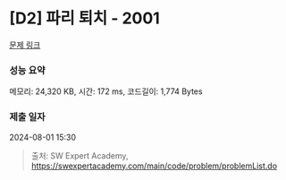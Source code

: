 # [D2] 파리 퇴치 - 2001 

[문제 링크](https://swexpertacademy.com/main/code/problem/problemDetail.do?contestProbId=AV5PzOCKAigDFAUq) 

### 성능 요약

메모리: 24,320 KB, 시간: 172 ms, 코드길이: 1,774 Bytes

### 제출 일자

2024-08-01 15:30



> 출처: SW Expert Academy, https://swexpertacademy.com/main/code/problem/problemList.do